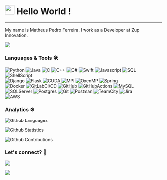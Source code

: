 




<h1><img src="https://emojis.slackmojis.com/emojis/images/1531849430/4246/blob-sunglasses.gif?1531849430" width="30"/> Hello World ! </h1> <hr>

My name is Matheus Pedro Ferreira. I work as a Developer at Zup Innovation.

![](http://estruyf-github.azurewebsites.net/api/VisitorHit?user=MrChase95&repo=MrChase95&countColorcountColor)

### Languages & Tools 🛠  
![Python](https://img.shields.io/badge/-Python-05122A?style=flat&color=green)&nbsp;![Java](https://img.shields.io/badge/-Java-05122A?style=flat&color=green)&nbsp;![C](https://img.shields.io/badge/-C-05122A?style=flat&color=green)&nbsp;![C++](https://img.shields.io/badge/-C++-05122A?style=flat&color=green)&nbsp;![C#](https://img.shields.io/badge/-C#-05122A?style=flat&color=green)&nbsp;![Swift](https://img.shields.io/badge/-Swift-05122A?style=flat&color=green)&nbsp;![Javascript](https://img.shields.io/badge/-Javascript-05122A?style=flat&color=green)&nbsp;![SQL](https://img.shields.io/badge/-SQL-05122A?style=flat&color=green)&nbsp;![ShellScript](https://img.shields.io/badge/-ShellScript-05122A?style=flat&color=green)&nbsp;  
![Django](https://img.shields.io/badge/-Django-05122A?style=flat&color=orange)&nbsp;![Flask](https://img.shields.io/badge/-Flask-05122A?style=flat&color=orange)&nbsp;![CUDA](https://img.shields.io/badge/-CUDA-05122A?style=flat&color=orange)&nbsp;![MPI](https://img.shields.io/badge/-MPI-05122A?style=flat&color=orange)&nbsp;![OpenMP](https://img.shields.io/badge/-OpenMP-05122A?style=flat&color=orange)&nbsp;![Spring](https://img.shields.io/badge/-Spring-05122A?style=flat&color=orange)&nbsp;  
![Docker](https://img.shields.io/badge/-Docker-05122A?style=flat&color=gray)&nbsp;![GitLabCi/CD](https://img.shields.io/badge/-GitLabCi/CD-05122A?style=flat&color=gray)&nbsp;![GitHub](https://img.shields.io/badge/-GitHub-05122A?style=flat&color=gray)&nbsp;![GitHubActions](https://img.shields.io/badge/-GitHubActions-05122A?style=flat&color=gray)&nbsp;![MySQL](https://img.shields.io/badge/-MySQL-05122A?style=flat&color=gray)&nbsp;![SQLServer](https://img.shields.io/badge/-SQLServer-05122A?style=flat&color=gray)&nbsp;![Postgres](https://img.shields.io/badge/-Postgres-05122A?style=flat&color=gray)&nbsp;![Git](https://img.shields.io/badge/-Git-05122A?style=flat&color=gray)&nbsp;![Postman](https://img.shields.io/badge/-Postman-05122A?style=flat&color=gray)&nbsp;![TeamCity](https://img.shields.io/badge/-TeamCity-05122A?style=flat&color=gray)&nbsp;![Jira](https://img.shields.io/badge/-Jira-05122A?style=flat&color=gray)&nbsp;  
![AWS](https://img.shields.io/badge/-AWS-05122A?style=flat&color=blue)&nbsp;  


### Analytics ⚙️

![Github Languages](https://github-readme-stats.vercel.app/api/top-langs/?username=MrChase95&layout=compact&count_private=true)

![Github Statistics](https://github-readme-stats.vercel.app/api/?username=MrChase95&count_private=true&show_icons=true)

![Github Contributions](https://github-readme-streak-stats.herokuapp.com/?user=MrChase95&hide_border=true)

### Let's connect? 🤝

<p align="left">

<a href="https://www.linkedin.com/in/matheus-pedro-ferreira/"><img src="https://img.shields.io/badge/-LinkedIn-0077B5?style=flat&logo=Linkedin&logoColor=white"/></a>

<a href=""><img src="https://img.shields.io/badge/-Instagram-E4405F?style=flat&logo=instagram&logoColor=white"/></a>

</p>